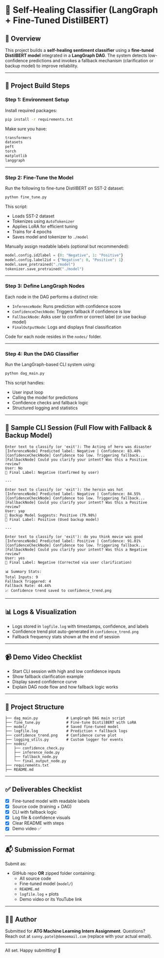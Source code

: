 # 🤖 Self-Healing Classifier (LangGraph + Fine-Tuned DistilBERT)

## 📌 Overview
This project builds a **self-healing sentiment classifier** using a **fine-tuned DistilBERT model** integrated in a **LangGraph DAG**. The system detects low-confidence predictions and invokes a fallback mechanism (clarification or backup model) to improve reliability.

---

## 🚀 Project Build Steps

### Step 1: Environment Setup
Install required packages:
```bash
pip install -r requirements.txt
```
Make sure you have:
```txt
transformers
datasets
peft
torch
matplotlib
langgraph
```

---

### Step 2: Fine-Tune the Model
Run the following to fine-tune DistilBERT on SST-2 dataset:
```bash
python fine_tune.py
```
This script:
- Loads SST-2 dataset
- Tokenizes using `AutoTokenizer`
- Applies LoRA for efficient tuning
- Trains for 4 epochs
- Saves model and tokenizer to `./model`

Manually assign readable labels (optional but recommended):
```python
model.config.id2label = {0: "Negative", 1: "Positive"}
model.config.label2id = {"Negative": 0, "Positive": 1}
model.save_pretrained("./model")
tokenizer.save_pretrained("./model")
```

---

### Step 3: Define LangGraph Nodes
Each node in the DAG performs a distinct role:
- `InferenceNode`: Runs prediction with confidence score
- `ConfidenceCheckNode`: Triggers fallback if confidence is low
- `FallbackNode`: Asks user to confirm or correct label (or use backup model)
- `FinalOutputNode`: Logs and displays final classification

Code for each node resides in the `nodes/` folder.

---

### Step 4: Run the DAG Classifier
Run the LangGraph-based CLI system using:
```bash
python dag_main.py
```
This script handles:
- User input loop
- Calling the model for predictions
- Confidence checks and fallback logic
- Structured logging and statistics

---

## 🔖 Sample CLI Session (Full Flow with Fallback & Backup Model)
```
Enter text to classify (or 'exit'): The Acting of hero was disaster
[InferenceNode] Predicted label: Negative | Confidence: 83.48%
[ConfidenceCheckNode] Confidence too low. Triggering fallback...
[FallbackNode] Could you clarify your intent? Was this a Positive review?
User: No
🚀 Final Label: Negative (Confirmed by user)

---

Enter text to classify (or 'exit'): the heroin was hot
[InferenceNode] Predicted label: Negative | Confidence: 84.55%
[ConfidenceCheckNode] Confidence too low. Triggering fallback...
[FallbackNode] Could you clarify your intent? Was this a Positive review?
User: yap
🤖 Backup Model Suggests: Positive (79.98%)
🚀 Final Label: Positive (Used backup model)

---

Enter text to classify (or 'exit'): do you think movie was good
[InferenceNode] Predicted label: Positive | Confidence: 91.01%
[ConfidenceCheckNode] Confidence too low. Triggering fallback...
[FallbackNode] Could you clarify your intent? Was this a Negative review?
User: yes
🚀 Final Label: Negative (Corrected via user clarification)

📊 Summary Stats:
Total Inputs: 9
Fallback Triggered: 4
Fallback Rate: 44.44%
📈 Confidence trend saved to confidence_trend.png
```

---

## 📊 Logs & Visualization
- Logs stored in `logfile.log` with timestamps, confidence, and labels
- Confidence trend plot auto-generated in `confidence_trend.png`
- Fallback frequency stats shown at the end of session

---

## 📹 Demo Video Checklist
- Start CLI session with high and low confidence inputs
- Show fallback clarification example
- Display saved confidence curve
- Explain DAG node flow and how fallback logic works

---

## 📁 Project Structure
```
├── dag_main.py             # LangGraph DAG main script
├── fine_tune.py            # Fine-tune DistilBERT with LoRA
├── model/                  # Saved fine-tuned model
├── logfile.log             # Prediction + fallback logs
├── confidence_trend.png    # Confidence curve plot
├── logging_utils.py        # Custom logger for events
├── nodes/
│   ├── confidence_check.py
│   ├── inference_node.py
│   ├── fallback_node.py
│   └── final_output_node.py
├── requirements.txt
├── README.md
```

---

## ✅ Deliverables Checklist
- [x] Fine-tuned model with readable labels
- [x] Source code (training + DAG)
- [x] CLI with fallback logic
- [x] Log file & confidence visuals
- [x] Clear README with steps
- [x] Demo video ✅

---

## 📬 Submission Format
Submit as:
- GitHub repo **OR** zipped folder containing:
  - All source code
  - Fine-tuned model (`model/`)
  - `README.md`
  - `logfile.log` + plots
  - Demo video or its YouTube link

---

## 👨‍💻 Author
Submitted for **ATG Machine Learning Intern Assignment**.
Questions? Reach out at `sunny.patel@demoemail.com` (replace with your actual email).

---

All set. Happy submitting! 🚀
